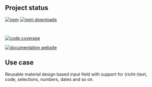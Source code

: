 <!-- !/usr/bin/env markdown
-*- coding: utf-8 -*-
region header
Copyright Torben Sickert (info["~at~"]torben.website) 16.12.2012

License
-------

This library written by Torben Sickert stand under a creative commons naming
3.0 unported license. See https://creativecommons.org/licenses/by/3.0/deed.de
endregion -->

Project status
--------------

[![npm](https://img.shields.io/npm/v/web-input-material?color=%23d55e5d&label=npm%20package%20version&logoColor=%23d55e5d)](https://www.npmjs.com/package/web-input-material)
[![npm downloads](https://img.shields.io/npm/dy/web-input-material.svg)](https://www.npmjs.com/package/web-input-material)

[![<LABEL>](https://github.com/thaibault/web-input-material/actions/workflows/build.yaml/badge.svg)](https://github.com/thaibault/web-input-material/actions/workflows/build.yaml)
[![<LABEL>](https://github.com/thaibault/web-input-material/actions/workflows/test.yaml/badge.svg)](https://github.com/thaibault/web-input-material/actions/workflows/test.yaml)
[![<LABEL>](https://github.com/thaibault/web-input-material/actions/workflows/test:coverage:report.yaml/badge.svg)](https://github.com/thaibault/web-input-material/actions/workflows/test:coverage:report.yaml)
[![<LABEL>](https://github.com/thaibault/web-input-material/actions/workflows/check:types.yaml/badge.svg)](https://github.com/thaibault/web-input-material/actions/workflows/check:types.yaml)
[![<LABEL>](https://github.com/thaibault/web-input-material/actions/workflows/lint.yaml/badge.svg)](https://github.com/thaibault/web-input-material/actions/workflows/lint.yaml)

[![code coverage](https://coveralls.io/repos/github/thaibault/web-input-material/badge.svg)](https://coveralls.io/github/thaibault/web-input-material)

<!-- Too unstable yet
[![dependencies](https://img.shields.io/david/thaibault/web-input-material.svg)](https://david-dm.org/thaibault/web-input-material)
[![development dependencies](https://img.shields.io/david/dev/thaibault/web-input-material.svg)](https://david-dm.org/thaibault/web-input-material?type=dev)
[![peer dependencies](https://img.shields.io/david/peer/thaibault/web-input-material.svg)](https://david-dm.org/thaibault/web-input-material?type=peer)
-->
[![documentation website](https://img.shields.io/website-up-down-green-red/https/torben.website/web-input-material.svg?label=documentation-website)](https://torben.website/web-input-material)

Use case
--------

Reusable material design based input field with support for (richt-)text, code, selections, numbers, dates and so on.
